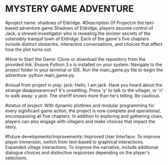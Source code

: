 # MYSTERY GAME ADVENTURE 
#project name: shadows of Eldridge.
#Description Of Project:In the text-based adventure game Shadows of Eldridge, players assume control of Jack, a shrewd investigator who is revealing the sinister secrets of the ostensibly tranquil town of Eldridge. Each of the game's five chapters include distinct obstacles, interactive conversations, and choices that affect how the plot turns out.

#How to Start the Game:
Clone or download the repository from the provided link.
Ensure Python 3.x is installed on your system.
Navigate to the project folder in your terminal or IDE.
Run the main_game.py file to begin the adventure:
python main_game.py

#visual from project in play:
jack: Hello, I am jack. Have you heard about the strange disappearances? It's unsettling.
Press 'y' to talk to the villager, or 'n' to walk away: y
jack: The sheriff knows more than he's telling. Be cautious.

#status of project: With dynamic plotlines and modular programming for every significant game action, the project is now complete and operational, encompassing all five chapters. In addition to exploring and gathering clues, players can also engage with villagers and make choices that impact the story.

#future developments/improvements:
Improved User Interface: To improve player immersion, switch from text-based to graphical interactions.
Expanded village Interactions: To improve the narrative, include additional dialogue choices and distinctive responses depending on the player's selections.
